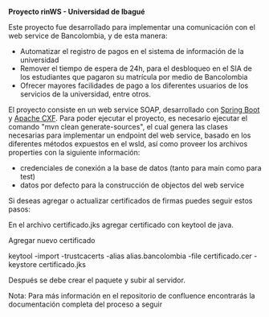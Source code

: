 **Proyecto rinWS - Universidad de Ibagué**

Este proyecto fue desarrollado para implementar una comunicación con el web service de 
Bancolombia, y de esta manera:

*   Automatizar el registro de pagos en el sistema de información de la universidad
*   Remover el tiempo de espera de 24h, para el desbloqueo en el SIA de
los estudiantes que pagaron su matrícula por medio de Bancolombia
*   Ofrecer mayores facilidades de pago a los diferentes usuarios de los 
servicios de la universidad, entre otros.

El proyecto consiste en un web service SOAP, desarrollado con [Spring Boot](http://projects.spring.io/spring-boot/) y [Apache CXF](http://cxf.apache.org/). 
Para poder ejecutar el proyecto, es necesario ejecutar el comando "mvn clean generate-sources", 
el cual genera las clases necesarias para implementar un endpoint del web service, basado en los 
diferentes métodos expuestos en el wsld, así como proveer los archivos properties con la siguiente
información: 

*   credenciales de conexión a la base de datos (tanto para main como para test)
*   datos por defecto para la construcción de objectos del web service




Si deseas agregar o actualizar certificados de firmas puedes seguir estos pasos:

En el archivo certificado.jks agregar certificado con keytool de java.


Agregar nuevo certificado

keytool -import -trustcacerts -alias alias.bancolombia -file certificado.cer -keystore certificado.jks

Después se debe crear el paquete y subir al servidor.

Nota: Para más información en el repositorio de confluence encontrarás la documentación completa del proceso a seguir

